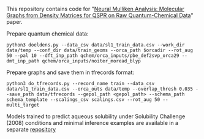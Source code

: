 This repository contains code for 
"[Neural Mulliken Analysis: Molecular Graphs from Density Matrices for QSPR on Raw Quantum-Chemical Data](https://doi.org/10.26434/chemrxiv-2024-k2k3l)"
paper.

Prepare quantum chemical data:
```shell
python3 doeldens.py --data_csv data/sl1_train_data.csv --work_dir data/temp --conf_dir data/train_geoms --orca_path $orcadir --rot_aug 50 --pal 10 --dft_inp_path qchem/orca_inputs/pbe_def2svp_orca29 --dmt_inp_path qchem/orca_inputs/noiter_moread_blyp
```

Prepare graphs and save them in tfrecords format:
```shell
python3 do_tfrecords.py --record_name train --data_csv data/sl1_train_data.csv --orca_outs data/temp --overlap_thresh 0.035 --save_path data/tfrecords --gepol_path <gepol_path> --schema_path schema_template --scalings_csv scalings.csv --rot_aug 50 --multi_target
```


Models trained to predict aqueous solubility under Solubility Challenge (2008)
conditions and minimal inference examples are available in a separate 
[repository](https://github.com/Shorku/SolubilityChallenge2008)